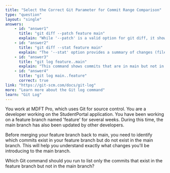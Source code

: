 ```yaml
---
title: "Select the Correct Git Parameter for Commit Range Comparison"
type: "question"
layout: "single"
answers:
    - id: "answer1"
      title: "git diff --patch feature main"
      explain: "While '--patch' is a valid option for git diff, it shows the changes in patch format rather than comparing commits between branches. It doesn't solve the requirement to see only commits that exist in the feature branch but not in main."
    - id: "answer2"
      title: "git diff --stat feature main"
      explain: "The '--stat' option provides a summary of changes (files modified and lines added/removed) but doesn't show which commits exist in one branch but not the other."
    - id: "answer3"
      title: "git log feature..main"
      explain: "This command shows commits that are in main but not in feature, which is the opposite of what is needed in this scenario."
    - id: "answer4"
      title: "git log main..feature"
      correct: true
link: "https://git-scm.com/docs/git-log"
more: "Learn more about the Git log command"
learn: "Git Log"
---
```


You work at MDFT Pro, which uses Git for source control. You are a developer working on the StudentPortal application. You have been working on a feature branch named 'feature' for several weeks. During this time, the main branch has also been updated by other developers.

Before merging your feature branch back to main, you need to identify which commits exist in your feature branch but do not exist in the main branch. This will help you understand exactly what changes you'll be introducing to the main branch.

Which Git command should you run to list only the commits that exist in the feature branch but not in the main branch?